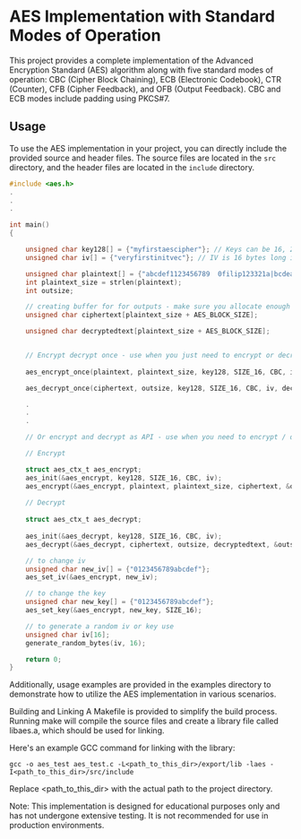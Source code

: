 # AES Implementation with Standard Modes of Operation

This project provides a complete implementation of the Advanced Encryption Standard (AES) algorithm along with five standard modes of operation: CBC (Cipher Block Chaining), ECB (Electronic Codebook), CTR (Counter), CFB (Cipher Feedback), and OFB (Output Feedback). CBC and ECB modes include padding using PKCS#7.

## Usage

To use the AES implementation in your project, you can directly include the provided source and header files. The source files are located in the `src` directory, and the header files are located in the `include` directory.

```c
#include <aes.h>
.
.
.

int main()
{

    unsigned char key128[] = {"myfirstaescipher"}; // Keys can be 16, 24 and 32 bytes long
    unsigned char iv[] = {"veryfirstinitvec"}; // IV is 16 bytes long in all key sizes and modes of operation!!!

    unsigned char plaintext[] = {"abcdef1123456789  0filip123321a|bcdeabcd  ef1234567890fil??ip123321a{]}  bcde!!!"};
    int plaintext_size = strlen(plaintext);
    int outsize;

    // creating buffer for for outputs - make sure you allocate enough space. The easiest is to just allocate: plaintext_size + AES_BLOCK_SIZE
    unsigned char ciphertext[plaintext_size + AES_BLOCK_SIZE];

    unsigned char decryptedtext[plaintext_size + AES_BLOCK_SIZE];


    // Encrypt decrypt once - use when you just need to encrypt or decrypt something once with one key and one iv
    
    aes_encrypt_once(plaintext, plaintext_size, key128, SIZE_16, CBC, iv, ciphertext, &outsize);

    aes_decrypt_once(ciphertext, outsize, key128, SIZE_16, CBC, iv, decryptedtext, &outsize);

    .
    .
    .

    // Or encrypt and decrypt as API - use when you need to encrypt / decrypt multiple times. Then you should use different iv for every single encrpyt (on every single aes_encrypt)

    // Encrypt

    struct aes_ctx_t aes_encrypt;
    aes_init(&aes_encrypt, key128, SIZE_16, CBC, iv);
    aes_encrypt(&aes_encrypt, plaintext, plaintext_size, ciphertext, &outsize);
    
    // Decrypt
    
    struct aes_ctx_t aes_decrypt;
    
    aes_init(&aes_decrypt, key128, SIZE_16, CBC, iv);
    aes_decrypt(&aes_decrypt, ciphertext, outsize, decryptedtext, &outsize);

    // to change iv
    unsigned char new_iv[] = {"0123456789abcdef"};
    aes_set_iv(&aes_encrypt, new_iv);

    // to change the key
    unsigned char new_key[] = {"0123456789abcdef"};
    aes_set_key(&aes_encrypt, new_key, SIZE_16);  

    // to generate a random iv or key use
    unsigned char iv[16]; 
    generate_random_bytes(iv, 16);

    return 0;
}
```

Additionally, usage examples are provided in the examples directory to demonstrate how to utilize the AES implementation in various scenarios.

Building and Linking
A Makefile is provided to simplify the build process. Running make will compile the source files and create a library file called libaes.a, which should be used for linking.

Here's an example GCC command for linking with the library:

```console
gcc -o aes_test aes_test.c -L<path_to_this_dir>/export/lib -laes -I<path_to_this_dir>/src/include
```
Replace <path_to_this_dir> with the actual path to the project directory.

Note: This implementation is designed for educational purposes only and has not undergone extensive testing. It is not recommended for use in production environments.